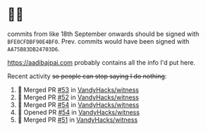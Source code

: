 # 👋🏻
<!--
**aadibajpai/aadibajpai** is a ✨ _special_ ✨ repository because its `README.md` (this file) appears on your GitHub profile.
-->
commits from like 18th September onwards should be signed with `BFE0CFDBF90E4BF0`. Prev. commits would have been signed with `AA75B83DB24703D6`.

https://aadibajpai.com probably contains all the info I'd put here.

Recent activity ~~so people can stop saying I do nothing~~:
<!--START_SECTION:activity-->
1. 🎉 Merged PR [#53](https://github.com/VandyHacks/witness/pull/53) in [VandyHacks/witness](https://github.com/VandyHacks/witness)
2. 🎉 Merged PR [#52](https://github.com/VandyHacks/witness/pull/52) in [VandyHacks/witness](https://github.com/VandyHacks/witness)
3. 🎉 Merged PR [#54](https://github.com/VandyHacks/witness/pull/54) in [VandyHacks/witness](https://github.com/VandyHacks/witness)
4. 💪 Opened PR [#54](https://github.com/VandyHacks/witness/pull/54) in [VandyHacks/witness](https://github.com/VandyHacks/witness)
5. 🎉 Merged PR [#51](https://github.com/VandyHacks/witness/pull/51) in [VandyHacks/witness](https://github.com/VandyHacks/witness)
<!--END_SECTION:activity-->

